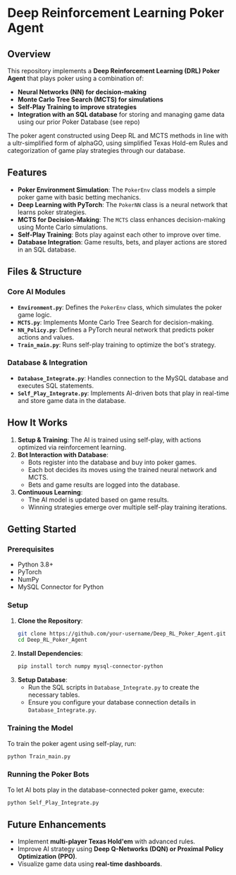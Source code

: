 # Deep Reinforcement Learning Poker Agent

## Overview
This repository implements a **Deep Reinforcement Learning (DRL) Poker Agent** that plays poker using a combination of:
- **Neural Networks (NN) for decision-making**
- **Monte Carlo Tree Search (MCTS) for simulations**
- **Self-Play Training to improve strategies**
- **Integration with an SQL database** for storing and managing game data using our prior Poker Database (see repo)

The poker agent constructed using Deep RL and MCTS methods in line with a ultr-simplified form of alphaGO, using simplified Texas Hold-em Rules and categorization of game play strategies through our database. 

## Features
- **Poker Environment Simulation**: The `PokerEnv` class models a simple poker game with basic betting mechanics.
- **Deep Learning with PyTorch**: The `PokerNN` class is a neural network that learns poker strategies.
- **MCTS for Decision-Making**: The `MCTS` class enhances decision-making using Monte Carlo simulations.
- **Self-Play Training**: Bots play against each other to improve over time.
- **Database Integration**: Game results, bets, and player actions are stored in an SQL database.

## Files & Structure
### Core AI Modules
- **`Environment.py`**: Defines the `PokerEnv` class, which simulates the poker game logic.
- **`MCTS.py`**: Implements Monte Carlo Tree Search for decision-making.
- **`NN_Policy.py`**: Defines a PyTorch neural network that predicts poker actions and values.
- **`Train_main.py`**: Runs self-play training to optimize the bot's strategy.

### Database & Integration
- **`Database_Integrate.py`**: Handles connection to the MySQL database and executes SQL statements.
- **`Self_Play_Integrate.py`**: Implements AI-driven bots that play in real-time and store game data in the database.

## How It Works
1. **Setup & Training**: The AI is trained using self-play, with actions optimized via reinforcement learning.
2. **Bot Interaction with Database**:
   - Bots register into the database and buy into poker games.
   - Each bot decides its moves using the trained neural network and MCTS.
   - Bets and game results are logged into the database.
3. **Continuous Learning**:
   - The AI model is updated based on game results.
   - Winning strategies emerge over multiple self-play training iterations.

## Getting Started
### Prerequisites
- Python 3.8+
- PyTorch
- NumPy
- MySQL Connector for Python

### Setup
1. **Clone the Repository**:
   ```bash
   git clone https://github.com/your-username/Deep_RL_Poker_Agent.git
   cd Deep_RL_Poker_Agent
   ```
2. **Install Dependencies**:
   ```bash
   pip install torch numpy mysql-connector-python
   ```
3. **Setup Database**:
   - Run the SQL scripts in `Database_Integrate.py` to create the necessary tables.
   - Ensure you configure your database connection details in `Database_Integrate.py`.

### Training the Model
To train the poker agent using self-play, run:
```bash
python Train_main.py
```

### Running the Poker Bots
To let AI bots play in the database-connected poker game, execute:
```bash
python Self_Play_Integrate.py
```

## Future Enhancements
- Implement **multi-player Texas Hold'em** with advanced rules.
- Improve AI strategy using **Deep Q-Networks (DQN) or Proximal Policy Optimization (PPO)**.
- Visualize game data using **real-time dashboards**.

